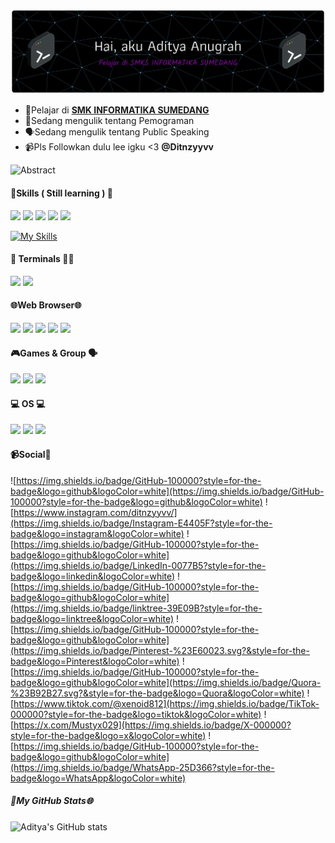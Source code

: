 
![Aditya Anugrah](img/github-header-banner.png)
- 🏫Pelajar di [**SMK INFORMATIKA SUMEDANG**](https://smkifsu.sch.id/)
- 📖Sedang mengulik tentang Pemograman
- 🗣️Sedang mengulik tentang Public Speaking
- 📹Pls Followkan dulu lee igku <3  **@Ditnzyyvv**


![Abstract](https://media4.giphy.com/media/v1.Y2lkPTc5MGI3NjExZng2c3M2YzJrNHZnbW1rOHk0dHRkZzJoY2pza21mbDZndjN1ZDIycCZlcD12MV9pbnRlcm5hbF9naWZfYnlfaWQmY3Q9Zw/3ohhwHsTiXnRe7wsla/giphy.gif)

#### 📖Skills ( Still learning ) 📖

<img src="https://img.shields.io/badge/HTML5-E34F26?style=for-the-badge&logo=html5&logoColor=white" />
<img src="https://img.shields.io/badge/JavaScript-323330?style=for-the-badge&logo=javascript&logoColor=F7DF1E" />
<img src="https://img.shields.io/badge/PHP-777BB4?style=for-the-badge&logo=php&logoColor=white" />
<img src="https://img.shields.io/badge/Godot-478CBF?style=for-the-badge&logo=GodotEngine&logoColor=white" /> 
<img src="https://img.shields.io/badge/Laravel-FF2D20?style=for-the-badge&logo=laravel&logoColor=white" /> 

[![My Skills](https://skillicons.dev/icons?i=html,js,php,godot,laravel)](https://skillicons.dev)

#### 💾 Terminals 🧑‍💻
<img src="https://img.shields.io/badge/GIT-E44C30?style=for-the-badge&logo=git&logoColor=white" /> 
<img src="https://img.shields.io/badge/windows%20terminal-4D4D4D?style=for-the-badge&logo=windows%20terminal&logoColor=white" /> 

#### 🌐Web Browser🌐
<img src="https://img.shields.io/badge/Google_chrome-4285F4?style=for-the-badge&logo=Google-chrome&logoColor=white" />
<img src="https://img.shields.io/badge/Microsoft_Edge-0078D7?style=for-the-badge&logo=Microsoft-edge&logoColor=white" />
<img src="https://img.shields.io/badge/DuckDuckGo-DE5833?style=for-the-badge&logo=DuckDuckGo&logoColor=white" />
<img src="https://img.shields.io/badge/Firefox_Browser-FF7139?style=for-the-badge&logo=Firefox-Browser&logoColor=white" />
<img src="https://img.shields.io/badge/Brave-FF1B2D?style=for-the-badge&logo=Brave&logoColor=white" />

#### 🎮Games & Group 🗣️
<img src="https://img.shields.io/badge/Itch.io-FA5C5C?style=for-the-badge&logo=itchdotio&logoColor=white" />
<img src="https://img.shields.io/badge/Discord-5865F2?style=for-the-badge&logo=discord&logoColor=white" />
<img src="https://img.shields.io/badge/curseforge-F16436?style=for-the-badge&logo=curseforge&logoColor=white" />

#### 💻 OS 💻
<img src="https://img.shields.io/badge/Android-3DDC84?style=for-the-badge&logo=android&logoColor=white" />
<img src="https://img.shields.io/badge/Windows_11-0078d4?style=for-the-badge&logo=windows-11&logoColor=white" />
<img src="https://img.shields.io/badge/Intel%20Core_i5_10th-0071C5?style=for-the-badge&logo=intel&logoColor=white" />

#### 📹Social📱
![https://img.shields.io/badge/GitHub-100000?style=for-the-badge&logo=github&logoColor=white](https://img.shields.io/badge/GitHub-100000?style=for-the-badge&logo=github&logoColor=white)
![https://www.instagram.com/ditnzyyvv/](https://img.shields.io/badge/Instagram-E4405F?style=for-the-badge&logo=instagram&logoColor=white)
![https://img.shields.io/badge/GitHub-100000?style=for-the-badge&logo=github&logoColor=white](https://img.shields.io/badge/LinkedIn-0077B5?style=for-the-badge&logo=linkedin&logoColor=white)
![https://img.shields.io/badge/GitHub-100000?style=for-the-badge&logo=github&logoColor=white](https://img.shields.io/badge/linktree-39E09B?style=for-the-badge&logo=linktree&logoColor=white)
![https://img.shields.io/badge/GitHub-100000?style=for-the-badge&logo=github&logoColor=white](https://img.shields.io/badge/Pinterest-%23E60023.svg?&style=for-the-badge&logo=Pinterest&logoColor=white)
![https://img.shields.io/badge/GitHub-100000?style=for-the-badge&logo=github&logoColor=white](https://img.shields.io/badge/Quora-%23B92B27.svg?&style=for-the-badge&logo=Quora&logoColor=white)
![https://www.tiktok.com/@xenoid812](https://img.shields.io/badge/TikTok-000000?style=for-the-badge&logo=tiktok&logoColor=white)
![https://x.com/Mustyx029](https://img.shields.io/badge/X-000000?style=for-the-badge&logo=x&logoColor=white)
![https://img.shields.io/badge/GitHub-100000?style=for-the-badge&logo=github&logoColor=white](https://img.shields.io/badge/WhatsApp-25D366?style=for-the-badge&logo=WhatsApp&logoColor=white)

##### 📅My GitHub Stats🌐
![Aditya's GitHub stats](https://github-readme-stats.vercel.app/api?username=adityaanugrah6767-droid&show_icons=true&theme=radical)